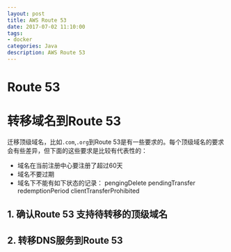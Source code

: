 ```yaml
---
layout: post
title: AWS Route 53
date: 2017-07-02 11:10:00
tags:
- docker
categories: Java
description: AWS Route 53
---
```



# Route 53



# 转移域名到Route 53
迁移顶级域名，比如`.com`,`.org`到Route 53是有一些要求的。每个顶级域名的要求会有些差异，但下面的这些要求是比较有代表性的：
* 域名在当前注册中心要注册了超过60天
* 域名不要过期
* 域名下不能有如下状态的记录：
pengingDelete
pendingTransfer
redemptionPeriod
clientTransferProhibited


## 1. 确认Route 53 支持待转移的顶级域名
## 2. 转移DNS服务到Route 53







